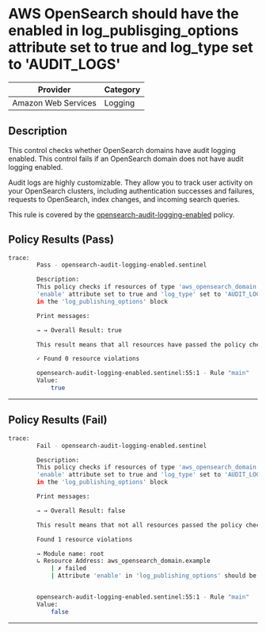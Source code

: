 # AWS OpenSearch should have the enabled in log_publisging_options attribute set to true and log_type set to 'AUDIT_LOGS'

| Provider            | Category  |
| ------------------- | --------  |
| Amazon Web Services |  Logging  |

## Description

This control checks whether OpenSearch domains have audit logging enabled. This control fails if an OpenSearch domain does not have audit logging enabled.

Audit logs are highly customizable. They allow you to track user activity on your OpenSearch clusters, including authentication successes and failures, requests to OpenSearch, index changes, and incoming search queries.

This rule is covered by the [opensearch-audit-logging-enabled](https://github.com/hashicorp/policy-library-FSBP-Policy-Set-for-AWS-Terraform/blob/main/policies/opensearch/opensearch-audit-logging-enabled.sentinel) policy.

## Policy Results (Pass)

```bash
trace:
        Pass - opensearch-audit-logging-enabled.sentinel

        Description:
        This policy checks if resources of type 'aws_opensearch_domain' have the
        'enable' attribute set to true and 'log_type' set to 'AUDIT_LOGS'
        in the 'log_publishing_options' block

        Print messages:

        → → Overall Result: true

        This result means that all resources have passed the policy check for the policy opensearch-audit-logging-enabled.

        ✓ Found 0 resource violations

        opensearch-audit-logging-enabled.sentinel:55:1 - Rule "main"
        Value:
            true
```

---

## Policy Results (Fail)

```bash
trace:
        Fail - opensearch-audit-logging-enabled.sentinel

        Description:
        This policy checks if resources of type 'aws_opensearch_domain' have the
        'enable' attribute set to true and 'log_type' set to 'AUDIT_LOGS'
        in the 'log_publishing_options' block

        Print messages:

        → → Overall Result: false

        This result means that not all resources passed the policy check and the protected behavior is not allowed for the policy opensearch-audit-logging-enabled.

        Found 1 resource violations

        → Module name: root
        ↳ Resource Address: aws_opensearch_domain.example
            | ✗ failed
            | Attribute 'enable' in 'log_publishing_options' should be true and 'log_type' set to 'AUDIT_LOGS' for AWS OpenSearch Domain. Refer to https://docs.aws.amazon.com/securityhub/latest/userguide/opensearch-controls.html#opensearch-5 for more details.


        opensearch-audit-logging-enabled.sentinel:55:1 - Rule "main"
        Value:
            false
```

---
